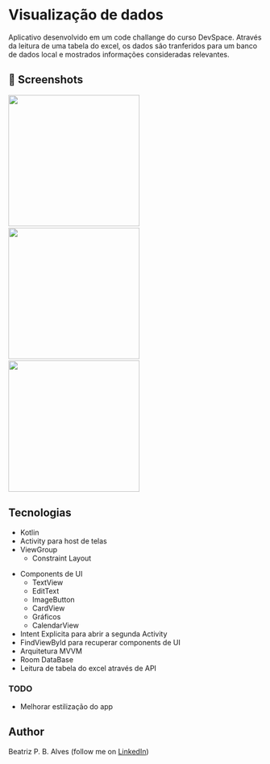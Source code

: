# Visualização de dados 
Aplicativo desenvolvido em um code challange do curso DevSpace. Através da leitura de uma tabela do excel, os dados são tranferidos para um banco de dados local e mostrados informações consideradas relevantes.



## :camera_flash: Screenshots
<!-- You can add more screenshots here if you like -->
<img src="/app/java/res/drawable/result_1.png" width="260">&emsp;<img src="/drawable/result_2.png" width="260">&emsp;<img src="/drawable/result_3.png" width="260">

## Tecnologias
* Kotlin
* Activity para host de telas
* ViewGroup
    * Constraint Layout
- Components de UI
    - TextView
    - EditText
    - ImageButton
    - CardView
    - Gráficos
    - CalendarView
- Intent Explicita para abrir a segunda Activity
- FindViewById para recuperar components de UI
- Arquitetura MVVM
- Room DataBase
- Leitura de tabela do excel através de API

### TODO
- Melhorar estilização do app

## Author
Beatriz P. B. Alves (follow me on [LinkedIn](https://www.linkedin.com/in/beatriz-alves-4871b3263/))
